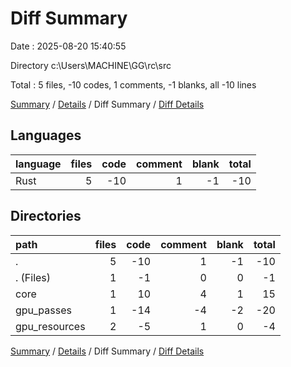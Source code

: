 # Diff Summary

Date : 2025-08-20 15:40:55

Directory c:\\Users\\MACHINE\\GG\\rc\\src

Total : 5 files,  -10 codes, 1 comments, -1 blanks, all -10 lines

[Summary](results.md) / [Details](details.md) / Diff Summary / [Diff Details](diff-details.md)

## Languages
| language | files | code | comment | blank | total |
| :--- | ---: | ---: | ---: | ---: | ---: |
| Rust | 5 | -10 | 1 | -1 | -10 |

## Directories
| path | files | code | comment | blank | total |
| :--- | ---: | ---: | ---: | ---: | ---: |
| . | 5 | -10 | 1 | -1 | -10 |
| . (Files) | 1 | -1 | 0 | 0 | -1 |
| core | 1 | 10 | 4 | 1 | 15 |
| gpu_passes | 1 | -14 | -4 | -2 | -20 |
| gpu_resources | 2 | -5 | 1 | 0 | -4 |

[Summary](results.md) / [Details](details.md) / Diff Summary / [Diff Details](diff-details.md)